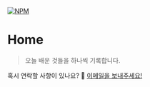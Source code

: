 [![NPM](https://img.shields.io/npm/v/docsify-example-panels.svg?style=flat-square)](https://www.npmjs.com/package/docsify-example-panels)

# Home

> 오늘 배운 것들을 하나씩 기록합니다.

혹시 연락할 사항이 있나요? 🧐 <a href="mailto:younggyoung.lee1@gmail.com">이메일을 보내주세요! </a>
